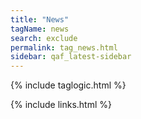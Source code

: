 ```yaml
---
title: "News"
tagName: news
search: exclude
permalink: tag_news.html
sidebar: qaf_latest-sidebar
---
```

{% include taglogic.html %}

{% include links.html %}

